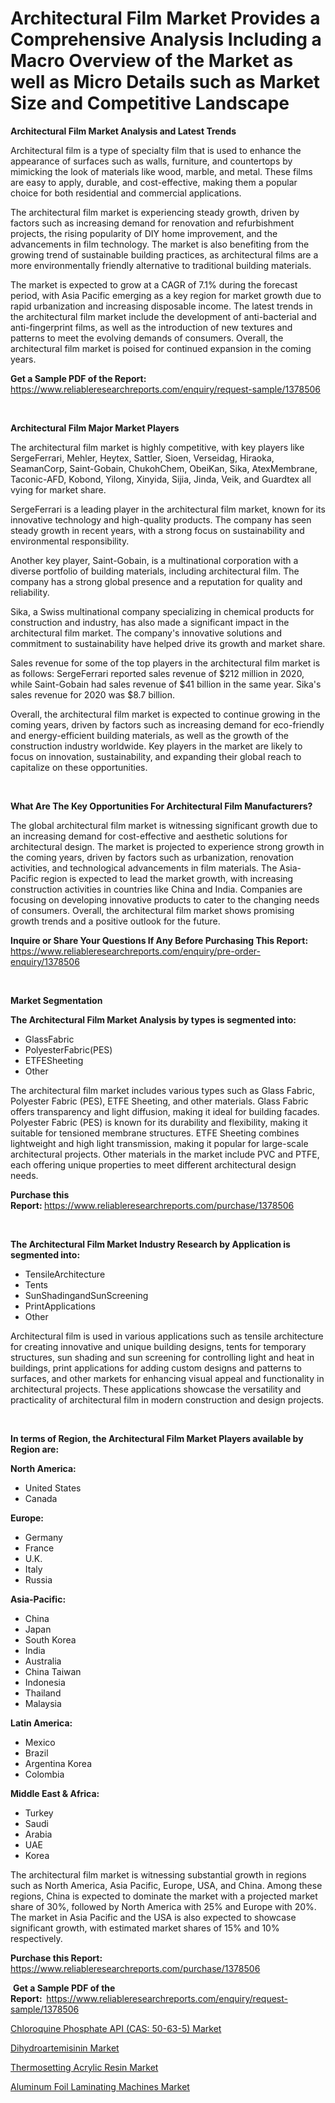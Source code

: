 <p><h1>Architectural Film Market Provides a Comprehensive Analysis Including a Macro Overview of the Market as well as Micro Details such as Market Size and Competitive Landscape</h1></p><p><strong>Architectural Film Market Analysis and Latest Trends</strong></p>
<p><p>Architectural film is a type of specialty film that is used to enhance the appearance of surfaces such as walls, furniture, and countertops by mimicking the look of materials like wood, marble, and metal. These films are easy to apply, durable, and cost-effective, making them a popular choice for both residential and commercial applications.</p><p>The architectural film market is experiencing steady growth, driven by factors such as increasing demand for renovation and refurbishment projects, the rising popularity of DIY home improvement, and the advancements in film technology. The market is also benefiting from the growing trend of sustainable building practices, as architectural films are a more environmentally friendly alternative to traditional building materials.</p><p>The market is expected to grow at a CAGR of 7.1% during the forecast period, with Asia Pacific emerging as a key region for market growth due to rapid urbanization and increasing disposable income. The latest trends in the architectural film market include the development of anti-bacterial and anti-fingerprint films, as well as the introduction of new textures and patterns to meet the evolving demands of consumers. Overall, the architectural film market is poised for continued expansion in the coming years.</p></p>
<p><strong>Get a Sample PDF of the Report:&nbsp;</strong> <a href="https://www.reliableresearchreports.com/enquiry/request-sample/1378506">https://www.reliableresearchreports.com/enquiry/request-sample/1378506</a></p>
<p>&nbsp;</p>
<p><strong>Architectural Film Major Market Players</strong></p>
<p><p>The architectural film market is highly competitive, with key players like SergeFerrari, Mehler, Heytex, Sattler, Sioen, Verseidag, Hiraoka, SeamanCorp, Saint-Gobain, ChukohChem, ObeiKan, Sika, AtexMembrane, Taconic-AFD, Kobond, Yilong, Xinyida, Sijia, Jinda, Veik, and Guardtex all vying for market share. </p><p>SergeFerrari is a leading player in the architectural film market, known for its innovative technology and high-quality products. The company has seen steady growth in recent years, with a strong focus on sustainability and environmental responsibility. </p><p>Another key player, Saint-Gobain, is a multinational corporation with a diverse portfolio of building materials, including architectural film. The company has a strong global presence and a reputation for quality and reliability.</p><p>Sika, a Swiss multinational company specializing in chemical products for construction and industry, has also made a significant impact in the architectural film market. The company's innovative solutions and commitment to sustainability have helped drive its growth and market share.</p><p>Sales revenue for some of the top players in the architectural film market is as follows: SergeFerrari reported sales revenue of $212 million in 2020, while Saint-Gobain had sales revenue of $41 billion in the same year. Sika's sales revenue for 2020 was $8.7 billion.</p><p>Overall, the architectural film market is expected to continue growing in the coming years, driven by factors such as increasing demand for eco-friendly and energy-efficient building materials, as well as the growth of the construction industry worldwide. Key players in the market are likely to focus on innovation, sustainability, and expanding their global reach to capitalize on these opportunities.</p></p>
<p>&nbsp;</p>
<p><strong>What Are The Key Opportunities For Architectural Film Manufacturers?</strong></p>
<p><p>The global architectural film market is witnessing significant growth due to an increasing demand for cost-effective and aesthetic solutions for architectural design. The market is projected to experience strong growth in the coming years, driven by factors such as urbanization, renovation activities, and technological advancements in film materials. The Asia-Pacific region is expected to lead the market growth, with increasing construction activities in countries like China and India. Companies are focusing on developing innovative products to cater to the changing needs of consumers. Overall, the architectural film market shows promising growth trends and a positive outlook for the future.</p></p>
<p><strong>Inquire or Share Your Questions If Any Before Purchasing This Report:</strong> <a href="https://www.reliableresearchreports.com/enquiry/pre-order-enquiry/1378506">https://www.reliableresearchreports.com/enquiry/pre-order-enquiry/1378506</a></p>
<p>&nbsp;</p>
<p><strong>Market Segmentation</strong></p>
<p><strong>The Architectural Film Market Analysis by types is segmented into:</strong></p>
<p><ul><li>GlassFabric</li><li>PolyesterFabric(PES)</li><li>ETFESheeting</li><li>Other</li></ul></p>
<p><p>The architectural film market includes various types such as Glass Fabric, Polyester Fabric (PES), ETFE Sheeting, and other materials. Glass Fabric offers transparency and light diffusion, making it ideal for building facades. Polyester Fabric (PES) is known for its durability and flexibility, making it suitable for tensioned membrane structures. ETFE Sheeting combines lightweight and high light transmission, making it popular for large-scale architectural projects. Other materials in the market include PVC and PTFE, each offering unique properties to meet different architectural design needs.</p></p>
<p><strong>Purchase this Report:&nbsp;</strong><a href="https://www.reliableresearchreports.com/purchase/1378506">https://www.reliableresearchreports.com/purchase/1378506</a></p>
<p>&nbsp;</p>
<p><strong>The Architectural Film Market Industry Research by Application is segmented into:</strong></p>
<p><ul><li>TensileArchitecture</li><li>Tents</li><li>SunShadingandSunScreening</li><li>PrintApplications</li><li>Other</li></ul></p>
<p><p>Architectural film is used in various applications such as tensile architecture for creating innovative and unique building designs, tents for temporary structures, sun shading and sun screening for controlling light and heat in buildings, print applications for adding custom designs and patterns to surfaces, and other markets for enhancing visual appeal and functionality in architectural projects. These applications showcase the versatility and practicality of architectural film in modern construction and design projects.</p></p>
<p>&nbsp;</p>
<p><strong>In terms of Region, the Architectural Film Market Players available by Region are:</strong></p>
<p>
    <p> <strong> North America: </strong>
        <ul>
            <li>United States</li>
            <li>Canada</li>
        </ul>
        </p> 
    <p> <strong> Europe: </strong>
        <ul>
            <li>Germany</li>
            <li>France</li>
            <li>U.K.</li>
            <li>Italy</li>
            <li>Russia</li>
        </ul>
        </p> 
    <p> <strong> Asia-Pacific: </strong>
        <ul>
            <li>China</li>
            <li>Japan</li>
            <li>South Korea</li>
            <li>India</li>
            <li>Australia</li>
            <li>China Taiwan</li>
            <li>Indonesia</li>
            <li>Thailand</li>
            <li>Malaysia</li>
        </ul>
        </p> 
    <p> <strong> Latin America: </strong>
        <ul>
            <li>Mexico</li>
            <li>Brazil</li>
            <li>Argentina Korea</li>
            <li>Colombia</li>
        </ul>
        </p> 
    <p> <strong> Middle East & Africa: </strong>
        <ul>
            <li>Turkey</li>
            <li>Saudi</li>
            <li>Arabia</li>
            <li>UAE</li>
            <li>Korea</li>
        </ul>
    </p>
    </p>
<p><p>The architectural film market is witnessing substantial growth in regions such as North America, Asia Pacific, Europe, USA, and China. Among these regions, China is expected to dominate the market with a projected market share of 30%, followed by North America with 25% and Europe with 20%. The market in Asia Pacific and the USA is also expected to showcase significant growth, with estimated market shares of 15% and 10% respectively.</p></p>
<p><strong>Purchase this Report: </strong><a href="https://www.reliableresearchreports.com/purchase/1378506">https://www.reliableresearchreports.com/purchase/1378506</a></p>
<p>&nbsp;<strong>Get a Sample PDF of the Report:&nbsp;&nbsp;</strong><a href="https://www.reliableresearchreports.com/enquiry/request-sample/1378506">https://www.reliableresearchreports.com/enquiry/request-sample/1378506</a></p>
<p><strong></strong></p>
<p><p><a href="https://issuu.com/reportprime-2/docs/chloroquine-phosphate-api-cas-50-63-5-market-size-">Chloroquine Phosphate API (CAS: 50-63-5) Market</a></p><p><a href="https://github.com/jodemen/Market-Research-Report-List-1/blob/main/dihydroartemisinin-market.md">Dihydroartemisinin Market</a></p><p><a href="https://github.com/jj19131/Market-Research-Report-List-1/blob/main/thermosetting-acrylic-resin-market.md">Thermosetting Acrylic Resin Market</a></p><p><a href="https://issuu.com/reportprime-2/docs/aluminum-foil-laminating-machines-market-size-2030">Aluminum Foil Laminating Machines Market</a></p></p>